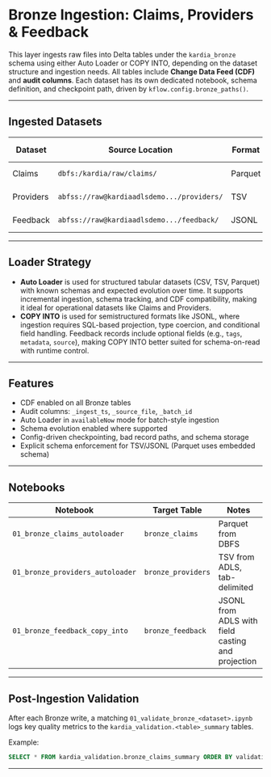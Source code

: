 # Bronze Ingestion: Claims, Providers & Feedback

This layer ingests raw files into Delta tables under the `kardia_bronze` schema using either Auto Loader or COPY INTO, depending on the dataset structure and ingestion needs. All tables include **Change Data Feed (CDF)** and **audit columns**. Each dataset has its own dedicated notebook, schema definition, and checkpoint path, driven by `kflow.config.bronze_paths()`.

---

## Ingested Datasets

| Dataset   | Source Location                              | Format    | Loader Type | Bronze Table                     |
|-----------|-----------------------------------------------|-----------|-------------|----------------------------------|
| Claims    | `dbfs:/kardia/raw/claims/`                   | Parquet   | Auto Loader | `kardia_bronze.bronze_claims`    |
| Providers | `abfss://raw@kardiaadlsdemo.../providers/`   | TSV       | Auto Loader | `kardia_bronze.bronze_providers` |
| Feedback  | `abfss://raw@kardiaadlsdemo.../feedback/`    | JSONL     | COPY INTO   | `kardia_bronze.bronze_feedback`  |

---

## Loader Strategy

- **Auto Loader** is used for structured tabular datasets (CSV, TSV, Parquet) with known schemas and expected evolution over time. It supports incremental ingestion, schema tracking, and CDF compatibility, making it ideal for operational datasets like Claims and Providers.
- **COPY INTO** is used for semistructured formats like JSONL, where ingestion requires SQL-based projection, type coercion, and conditional field handling. Feedback records include optional fields (e.g., `tags`, `metadata`, `source`), making COPY INTO better suited for schema-on-read with runtime control.

---

## Features

- CDF enabled on all Bronze tables  
- Audit columns: `_ingest_ts`, `_source_file`, `_batch_id`  
- Auto Loader in `availableNow` mode for batch-style ingestion  
- Schema evolution enabled where supported  
- Config-driven checkpointing, bad record paths, and schema storage  
- Explicit schema enforcement for TSV/JSONL (Parquet uses embedded schema)

---

## Notebooks

| Notebook                          | Target Table                      | Notes                            |
|----------------------------------|-----------------------------------|----------------------------------|
| `01_bronze_claims_autoloader`    | `bronze_claims`                   | Parquet from DBFS                |
| `01_bronze_providers_autoloader`| `bronze_providers`                | TSV from ADLS, tab-delimited     |
| `01_bronze_feedback_copy_into`   | `bronze_feedback`                 | JSONL from ADLS with field casting and projection |

---

## Post-Ingestion Validation

After each Bronze write, a matching `01_validate_bronze_<dataset>.ipynb` logs key quality metrics to the `kardia_validation.<table>_summary` tables.

Example:
```sql
SELECT * FROM kardia_validation.bronze_claims_summary ORDER BY validation_run_ts DESC;
```

---